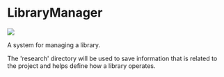 # LibraryManager

![](https://github.com/srichs/LibraryManager/workflows/maven-test/badge.svg)

A system for managing a library.

The 'research' directory will be used to save information that is related to the project and helps define how a library operates.
